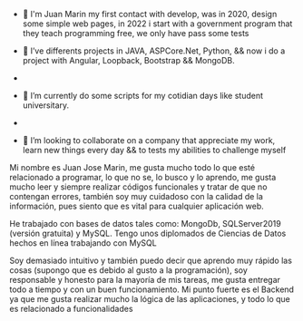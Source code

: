 - 👋 I'm Juan Marin my first contact with develop, was in 2020, design some simple web pages, in 2022 i start with a government program that they teach
      programming free, we only have pass some tests
      
- 👀 I’ve differents projects in JAVA, ASPCore.Net, Python, && now i do a project with Angular, Loopback, Bootstrap && MongoDB.
- 
- 🌱 I’m currently do some scripts for my cotidian days like student universitary.
- 
- 💞️ I’m looking to collaborate on a company that appreciate my work, learn new things every day
      && to tests my abilities to challenge myself


Mi nombre es Juan Jose Marin, me gusta mucho todo lo que esté relacionado a programar, lo que no se, lo busco y lo aprendo, me gusta mucho leer y siempre
realizar códigos funcionales y tratar de que no contengan errores, también soy muy cuidadoso con la calidad de la información, pues siento que es vital para
cualquier aplicación web.

He trabajado con bases de datos tales como: MongoDb, SQLServer2019 (versión gratuita) y MySQL. Tengo unos diplomados de Ciencias de Datos hechos en línea
trabajando con MySQL

Soy demasiado intuitivo y también puedo decir que aprendo muy rápido las cosas (supongo que es debido al gusto a la programación), soy responsable y honesto 
para la mayoría de mis tareas, me gusta entregar todo a tiempo y con un buen funcionamiento. Mi punto fuerte es el Backend ya que me gusta realizar 
mucho la lógica de las aplicaciones, y todo lo que es relacionado a funcionalidades




<!---
JJMarin-08345/JJMarin-08345 is a ✨ special ✨ repository because its `README.md` (this file) appears on your GitHub profile.
You can click the Preview link to take a look at your changes.
--->
